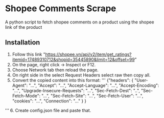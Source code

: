 # Shopee Comments Scrape
A python script to fetch shopee comments on a product using the shopee link of the product
## Installation
1. Follow this link "https://shopee.vn/api/v2/item/get_ratings?itemid=17489310712&shopid=35445890&limit=12&offset=99"
2. On the page, right click -> Inspect or F12.
3. Choose Network tab then reload the page.
4. On right side in the select Request Headers select raw then copy all.
5. Convert the copied content into this format:
   '''
   {"headers": {
        "User-Agent": "...",
        "Accept": "...",
        "Accept-Language": "...",
        "Accept-Encoding": "...",
        "Upgrade-Insecure-Requests": "...",
        "Sec-Fetch-Dest": "..",
        "Sec-Fetch-Mode": "...",
        "Sec-Fetch-Site": "...",
        "Sec-Fetch-User": "...",
        "cookies": "...",
        "Connection": "..."
  }
}

'''
6. Create config.json file and paste that.
